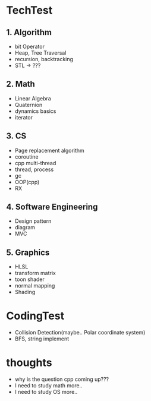 # TechTest

## 1. Algorithm

- bit Operator
- Heap, Tree Traversal
- recursion, backtracking
- STL -> ???

## 2. Math

- Linear Algebra
- Quaternion
- dynamics basics
- iterator

## 3. CS

- Page replacement algorithm
- coroutine
- cpp multi-thread
- thread, process
- gc
- OOP(cpp)
- RX

## 4. Software Engineering

- Design pattern
- diagram
- MVC

## 5. Graphics

- HLSL
- transform matrix
- toon shader
- normal mapping
- Shading

# CodingTest

- Collision Detection(maybe.. Polar coordinate system)
- BFS, string implement

# thoughts

- why is the question cpp coming up???
- I need to study math more..
- I need to study OS more..
